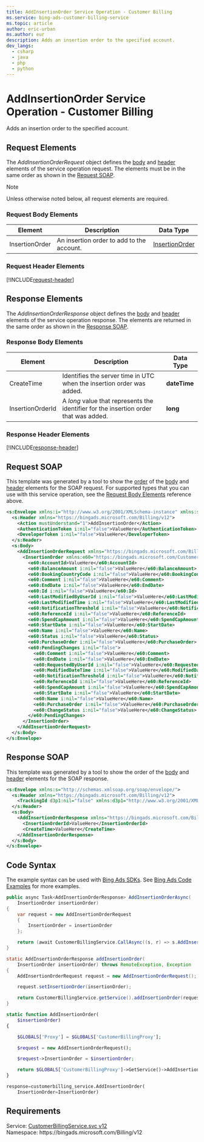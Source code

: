 ```yaml
---
title: AddInsertionOrder Service Operation - Customer Billing
ms.service: bing-ads-customer-billing-service
ms.topic: article
author: eric-urban
ms.author: eur
description: Adds an insertion order to the specified account.
dev_langs: 
  - csharp
  - java
  - php
  - python
---
```

# AddInsertionOrder Service Operation - Customer Billing
Adds an insertion order to the specified account.

## <a name="request"></a>Request Elements
The *AddInsertionOrderRequest* object defines the [body](#request-body) and [header](#request-header) elements of the service operation request. The elements must be in the same order as shown in the [Request SOAP](#request-soap). 

> [!NOTE]
> Unless otherwise noted below, all request elements are required.

### <a name="request-body"></a>Request Body Elements

|Element|Description|Data Type|
|-----------|---------------|-------------|
|<a name="insertionorder"></a>InsertionOrder|An insertion order to add to the account.|[InsertionOrder](insertionorder.md)|

### <a name="request-header"></a>Request Header Elements
[!INCLUDE[request-header](./includes/request-header.md)]

## <a name="response"></a>Response Elements
The *AddInsertionOrderResponse* object defines the [body](#response-body) and [header](#response-header) elements of the service operation response. The elements are returned in the same order as shown in the [Response SOAP](#response-soap).

### <a name="response-body"></a>Response Body Elements

|Element|Description|Data Type|
|-----------|---------------|-------------|
|<a name="createtime"></a>CreateTime|Identifies the server time in UTC when the insertion order was added.|**dateTime**|
|<a name="insertionorderid"></a>InsertionOrderId|A *long* value that represents the identifier for the insertion order that was added.|**long**|

### <a name="response-header"></a>Response Header Elements
[!INCLUDE[response-header](./includes/response-header.md)]

## <a name="request-soap"></a>Request SOAP
This template was generated by a tool to show the [order](../guides/services-protocol.md#element-order) of the [body](#request-body) and [header](#request-header) elements for the SOAP request. For supported types that you can use with this service operation, see the [Request Body Elements](#request-header) reference above.

```xml
<s:Envelope xmlns:i="http://www.w3.org/2001/XMLSchema-instance" xmlns:s="http://schemas.xmlsoap.org/soap/envelope/">
  <s:Header xmlns="https://bingads.microsoft.com/Billing/v12">
    <Action mustUnderstand="1">AddInsertionOrder</Action>
    <AuthenticationToken i:nil="false">ValueHere</AuthenticationToken>
    <DeveloperToken i:nil="false">ValueHere</DeveloperToken>
  </s:Header>
  <s:Body>
    <AddInsertionOrderRequest xmlns="https://bingads.microsoft.com/Billing/v12">
      <InsertionOrder xmlns:e60="https://bingads.microsoft.com/Customer/v12/Entities" i:nil="false">
        <e60:AccountId>ValueHere</e60:AccountId>
        <e60:BalanceAmount i:nil="false">ValueHere</e60:BalanceAmount>
        <e60:BookingCountryCode i:nil="false">ValueHere</e60:BookingCountryCode>
        <e60:Comment i:nil="false">ValueHere</e60:Comment>
        <e60:EndDate i:nil="false">ValueHere</e60:EndDate>
        <e60:Id i:nil="false">ValueHere</e60:Id>
        <e60:LastModifiedByUserId i:nil="false">ValueHere</e60:LastModifiedByUserId>
        <e60:LastModifiedTime i:nil="false">ValueHere</e60:LastModifiedTime>
        <e60:NotificationThreshold i:nil="false">ValueHere</e60:NotificationThreshold>
        <e60:ReferenceId i:nil="false">ValueHere</e60:ReferenceId>
        <e60:SpendCapAmount i:nil="false">ValueHere</e60:SpendCapAmount>
        <e60:StartDate i:nil="false">ValueHere</e60:StartDate>
        <e60:Name i:nil="false">ValueHere</e60:Name>
        <e60:Status i:nil="false">ValueHere</e60:Status>
        <e60:PurchaseOrder i:nil="false">ValueHere</e60:PurchaseOrder>
        <e60:PendingChanges i:nil="false">
          <e60:Comment i:nil="false">ValueHere</e60:Comment>
          <e60:EndDate i:nil="false">ValueHere</e60:EndDate>
          <e60:RequestedByUserId i:nil="false">ValueHere</e60:RequestedByUserId>
          <e60:ModifiedDateTime i:nil="false">ValueHere</e60:ModifiedDateTime>
          <e60:NotificationThreshold i:nil="false">ValueHere</e60:NotificationThreshold>
          <e60:ReferenceId i:nil="false">ValueHere</e60:ReferenceId>
          <e60:SpendCapAmount i:nil="false">ValueHere</e60:SpendCapAmount>
          <e60:StartDate i:nil="false">ValueHere</e60:StartDate>
          <e60:Name i:nil="false">ValueHere</e60:Name>
          <e60:PurchaseOrder i:nil="false">ValueHere</e60:PurchaseOrder>
          <e60:ChangeStatus i:nil="false">ValueHere</e60:ChangeStatus>
        </e60:PendingChanges>
      </InsertionOrder>
    </AddInsertionOrderRequest>
  </s:Body>
</s:Envelope>
```

## <a name="response-soap"></a>Response SOAP
This template was generated by a tool to show the order of the [body](#response-body) and [header](#response-header) elements for the SOAP response.

```xml
<s:Envelope xmlns:s="http://schemas.xmlsoap.org/soap/envelope/">
  <s:Header xmlns="https://bingads.microsoft.com/Billing/v12">
    <TrackingId d3p1:nil="false" xmlns:d3p1="http://www.w3.org/2001/XMLSchema-instance">ValueHere</TrackingId>
  </s:Header>
  <s:Body>
    <AddInsertionOrderResponse xmlns="https://bingads.microsoft.com/Billing/v12">
      <InsertionOrderId>ValueHere</InsertionOrderId>
      <CreateTime>ValueHere</CreateTime>
    </AddInsertionOrderResponse>
  </s:Body>
</s:Envelope>
```

## <a name="example"></a>Code Syntax
The example syntax can be used with [Bing Ads SDKs](../guides/client-libraries.md). See [Bing Ads Code Examples](../guides/code-examples.md) for more examples.
```csharp
public async Task<AddInsertionOrderResponse> AddInsertionOrderAsync(
	InsertionOrder insertionOrder)
{
	var request = new AddInsertionOrderRequest
	{
		InsertionOrder = insertionOrder
	};

	return (await CustomerBillingService.CallAsync((s, r) => s.AddInsertionOrderAsync(r), request));
}
```
```java
static AddInsertionOrderResponse addInsertionOrder(
	InsertionOrder insertionOrder) throws RemoteException, Exception
{
	AddInsertionOrderRequest request = new AddInsertionOrderRequest();

	request.setInsertionOrder(insertionOrder);

	return CustomerBillingService.getService().addInsertionOrder(request);
}
```
```php
static function AddInsertionOrder(
	$insertionOrder)
{

	$GLOBALS['Proxy'] = $GLOBALS['CustomerBillingProxy'];

	$request = new AddInsertionOrderRequest();

	$request->InsertionOrder = $insertionOrder;

	return $GLOBALS['CustomerBillingProxy']->GetService()->AddInsertionOrder($request);
}
```
```python
response=customerbilling_service.AddInsertionOrder(
	InsertionOrder=InsertionOrder)
```

## Requirements
Service: [CustomerBillingService.svc v12](https://clientcenter.api.bingads.microsoft.com/Api/Billing/v12/CustomerBillingService.svc)  
Namespace: https\://bingads.microsoft.com/Billing/v12  

